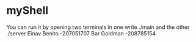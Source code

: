 # myShell
You can run it by opening two terminals in one write ./main and the other ./server
Einav Benito -207051707
Bar Goldman -208785154
